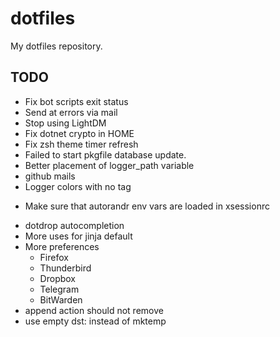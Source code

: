 # dotfiles
My dotfiles repository.

## TODO
- Fix bot scripts exit status
- Send at errors via mail
- Stop using LightDM
- Fix dotnet crypto in HOME
- Fix zsh theme timer refresh
- Failed to start pkgfile database update.
- Better placement of logger_path variable
- github mails
- Logger colors with no tag
+ Make sure that autorandr env vars are loaded in xsessionrc
- dotdrop autocompletion
- More uses for jinja default
- More preferences
  + Firefox
  + Thunderbird
  + Dropbox
  + Telegram
  + BitWarden
- append action should not remove
- use empty dst: instead of mktemp
